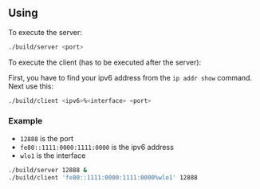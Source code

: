 ## Using

To execute the server:
```bash
./build/server <port>
```

To execute the client (has to be executed after the server):

First, you have to find your ipv6 address from the `ip addr show` command.
Next use this:

```bash
./build/client <ipv6>%<interface> <port>
```

### Example

* `12888` is the port
* `fe80::1111:0000:1111:0000` is the ipv6 address
* `wlo1` is the interface

```bash
./build/server 12888 &
./build/client 'fe80::1111:0000:1111:0000%wlo1' 12888
```


